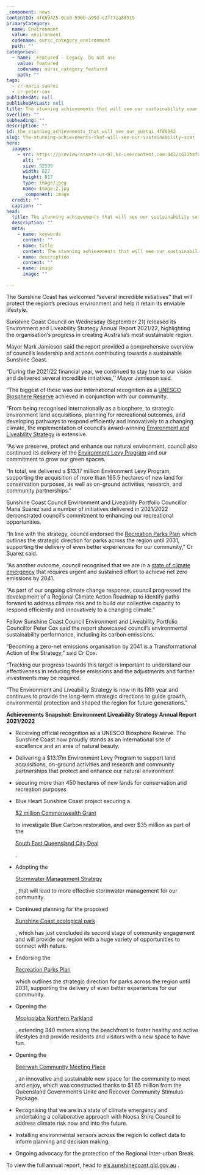 ```yaml
---
_component: news
contentId: 4fd69425-0ce8-590b-a993-e2f77ea88519
primaryCategory:
  name: Environment
  value: environment
  codename: oursc_category_environment
  path: ""
categories:
  - name: _Featured - Legacy. Do not use
    value: featured
    codename: oursc_category_featured
    path: ""
tags:
  - cr-maria-suarez
  - cr-peter-cox
publishedAt: null
publishedAtLast: null
title: The stunning achievements that will see our sustainability soar
overline: ""
subheading: ""
description: ""
id: the_stunning_achievements_that_will_see_our_sustai_4fd6942
slug: the-stunning-achievements-that-will-see-our-sustainability-soar
hero:
  images:
    - src: https://preview-assets-us-01.kc-usercontent.com:443/c631baf8-1b46-001f-580c-d0001b68b4a8/6ca5fe03-bf8f-49ec-bcde-f5f31f41d2e2/Image-2.jpg
      alt: ""
      size: 52535
      width: 827
      height: 817
      type: image/jpeg
      name: Image-2.jpg
      _component: image
  credit: ""
  caption: ""
head:
  title: The stunning achievements that will see our sustainability soar
  description: ""
  meta:
    - name: keywords
      content: ""
    - name: title
      content: The stunning achievements that will see our sustainability soar
    - name: description
      content: ""
    - name: image
      image: ""

---
```

The Sunshine Coast has welcomed “several incredible initiatives’’ that will protect the region’s precious environment and help it retain its enviable lifestyle.

Sunshine Coast Council on Wednesday (September 21) released its Environment and Liveability Strategy Annual Report 2021/22, highlighting the organisation’s progress in creating Australia’s most sustainable region.

Mayor Mark Jamieson said the report provided a comprehensive overview of council’s leadership and actions contributing towards a sustainable Sunshine Coast.

“During the 2021/22 financial year, we continued to stay true to our vision and delivered several incredible initiatives,’’ Mayor Jamieson said.

“The biggest of these was our international recognition as a [UNESCO Biosphere Reserve](https://oursc.com.au/featured/sunshine-coast-officially-becomes-a-unesco-biosphere)
&#x20;achieved in conjunction with our community.

“From being recognised internationally as a biosphere, to strategic environment land acquisitions, planning for recreational outcomes, and developing pathways to respond efficiently and innovatively to a changing climate, the implementation of council’s award-winning [Environment and Liveability Strategy](https://els.sunshinecoast.qld.gov.au/Explore-by-theme/Sustainable-living)
&#x20;is extensive.

“As we preserve, protect and enhance our natural environment, council also continued its delivery of the [Environment Levy Program](https://www.sunshinecoast.qld.gov.au/Environment/Environment-Levy)
&#x20;and our commitment to grow our green spaces.

“In total, we delivered a $13.17 million Environment Levy Program, supporting the acquisition of more than 165.5 hectares of new land for conservation purposes, as well as on-ground activities, research, and community partnerships.”

Sunshine Coast Council Environment and Liveability Portfolio Councillor Maria Suarez said a number of initiatives delivered in 2021/2022 demonstrated council’s commitment to enhancing our recreational opportunities.

“In line with the strategy, council endorsed the [Recreation Parks Plan](https://oursc.com.au/community/green-step-forward-for-sunshine-coast-parks)
&#x20;which outlines the strategic direction for parks across the region until 2031, supporting the delivery of even better experiences for our community,” Cr Suarez said.

“As another outcome, council recognised that we are in a [state of climate emergency](https://oursc.com.au/council-news/council-recognises-state-of-climate-emergency)
&#x20;that requires urgent and sustained effort to achieve net zero emissions by 2041.

“As part of our ongoing climate change response, council progressed the development of a Regional Climate Action Roadmap to identify paths forward to address climate risk and to build our collective capacity to respond efficiently and innovatively to a changing climate.”

Fellow Sunshine Coast Council Environment and Liveability Portfolio Councillor Peter Cox said the report showcased council’s environmental sustainability performance, including its carbon emissions.

“Becoming a zero-net emissions organisation by 2041 is a Transformational Action of the Strategy,” said Cr Cox.

“Tracking our progress towards this target is important to understand our effectiveness in reducing these emissions and the adjustments and further investments may be required.

“The Environment and Liveability Strategy is now in its fifth year and continues to provide the long-term strategic directions to guide growth, environmental protection and shaped the region for future generations.”

**Achievements Snapshot: Environment Liveability Strategy Annual Report 2021/2022**

*   Receiving official recognition as a UNESCO Biosphere Reserve. The Sunshine Coast now proudly stands as an international site of excellence and an area of natural beauty.

*   Delivering a $13.17m Environment Levy Program to support land acquisitions, on-ground activities and research and community partnerships that protect and enhance our natural environment

*   securing more than 450 hectares of new lands for conservation and recreation purposes

*   Blue Heart Sunshine Coast project securing a

    [$2 million Commonwealth Grant](https://oursc.com.au/environment/council-receives-multimillion-dollar-blue-carbon-grant)


    to investigate Blue Carbon restoration, and over $35 million as part of the

    [South East Queensland City Deal](https://www.infrastructure.gov.au/territories-regions-cities/cities/city-deals/south-east-queensland-city-deal)


    .

*   Adopting the

    [Stormwater Management Strategy](https://oursc.com.au/community/stormwater-management-strategy-to-meet-needs-of-growing-community)


    , that will lead to more effective stormwater management for our community.

*   Continued planning for the proposed

    [Sunshine Coast ecological park](https://oursc.com.au/environment/help-shape-planning-stages-of-proposed-ecological-park-at-maleny)


    , which has just concluded its second stage of community engagement and will provide our region with a huge variety of opportunities to connect with nature.

*   Endorsing the

    [Recreation Parks Plan](https://oursc.com.au/community/green-step-forward-for-sunshine-coast-parks)


    which outlines the strategic direction for parks across the region until 2031, supporting the delivery of even better experiences for our community.

*   Opening the

    [Mooloolaba Northern Parkland](https://oursc.com.au/community/sunshine-coasts-newest-16-million-beachfront-parkland-now-open)


    , extending 340 meters along the beachfront to foster healthy and active lifestyles and provide residents and visitors with a new space to have fun.

*   Opening the

    [Beerwah Community Meeting Place](https://oursc.com.au/community/open-for-opportunities-at-beerwah-community-meeting-place)


    , an innovative and sustainable new space for the community to meet and enjoy, which was constructed thanks to $1.65 million from the Queensland Government’s Unite and Recover Community Stimulus Package.

*   Recognising that we are in a state of climate emergency and undertaking a collaborative approach with Noosa Shire Council to address climate risk now and into the future.

*   Installing environmental sensors across the region to collect data to inform planning and decision making.

*   Ongoing advocacy for the protection of the Regional Inter-urban Break.

To view the full annual report, head to [els.sunshinecoast.qld.gov.au](https://els.sunshinecoast.qld.gov.au/)
.
